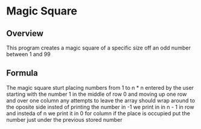 # Magic Square

## Overview
This program creates a magic square of a specific size off an odd number between 1 and 99

## Formula 
The magic square sturt placing numbers from 1 to n * n entered by the user starting with the number 1 in the middle of row 0 and moving up one row and over one column any attempts to leave the array should wrap around to the oposite side insted of printing the number in -1 we print in in n - 1 in row and insteda of n we print it in 0 for column if the place is occupied put the number just under the previous stored number
